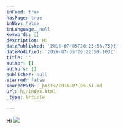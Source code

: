 ```yaml
---
inFeed: true
hasPage: true
inNav: false
inLanguage: null
keywords: []
description: Hi
datePublished: '2016-07-05T20:23:58.759Z'
dateModified: '2016-07-05T20:22:59.103Z'
title: ''
author: []
authors: []
publisher: null
starred: false
sourcePath: _posts/2016-07-05-hi.md
url: hi/index.html
_type: Article

---
```

Hi
![](https://the-grid-user-content.s3-us-west-2.amazonaws.com/5e7407b2-b127-4e52-b308-57ca18c895e6.jpg)